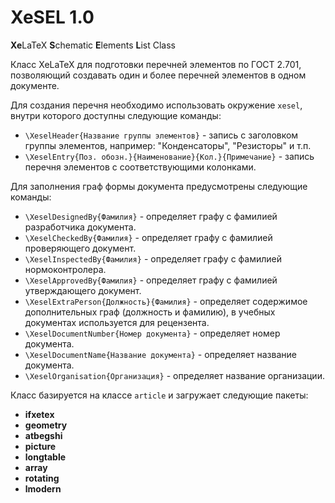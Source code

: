 XeSEL 1.0
=====

**Xe**LaTeX **S**chematic **E**lements **L**ist Class

Класс XeLaTeX для подготовки перечней элементов по ГОСТ 2.701, позволяющий создавать один и более перечней элементов в одном документе.

Для создания перечня необходимо использовать окружение `xesel`, внутри которого доступны следующие команды:

* `\XeselHeader{Название группы элементов}` - запись с заголовком группы элементов, например: "Конденсаторы", "Резисторы" и т.п.
* `\XeselEntry{Поз. обозн.}{Наименование}{Кол.}{Примечание}` - запись перечня элементов с соответствующими колонками.

Для заполнения граф формы документа предусмотрены следующие команды:

* `\XeselDesignedBy{Фамилия}` - определяет графу с фамилией разработчика документа.
* `\XeselCheckedBy{Фамилия}` - определяет графу с фамилией проверяющего документ.
* `\XeselInspectedBy{Фамилия}` - определяет графу с фамилией нормоконтролера.
* `\XeselApprovedBy{Фамилия}` - определяет графу с фамилией утверждающего документ.
* `\XeselExtraPerson{Должность}{Фамилия}` - определяет содержимое дополнительных граф (должность и фамилию), в учебных документах используется для рецензента.
* `\XeselDocumentNumber{Номер документа}` - определяет номер документа.
* `\XeselDocumentName{Название документа}` - определяет название документа.
* `\XeselOrganisation{Организация}` - определяет название организации.

Класс базируется на классе `article` и загружает следующие пакеты:

* **ifxetex**
* **geometry**
* **atbegshi**
* **picture**
* **longtable**
* **array**
* **rotating**
* **lmodern**